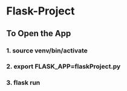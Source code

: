 # Flask-Project
## To Open the App
### 1. source venv/bin/activate
### 2. export FLASK_APP=flaskProject.py
### 3. flask run